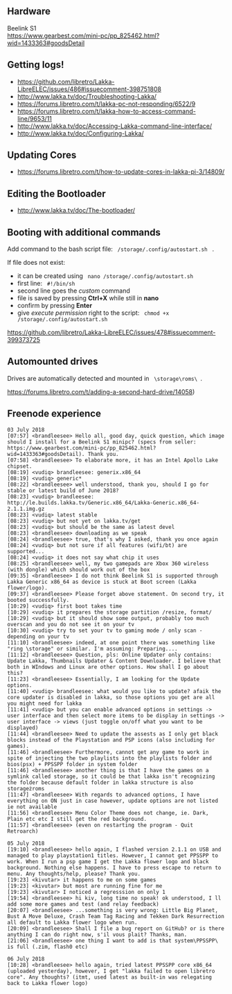 ## Hardware
Beelink S1  
https://www.gearbest.com/mini-pc/pp_825462.html?wid=1433363#goodsDetail
  
## Getting logs!  
* https://github.com/libretro/Lakka-LibreELEC/issues/486#issuecomment-398751808  
* http://www.lakka.tv/doc/Troubleshooting-Lakka/  
* https://forums.libretro.com/t/lakka-pc-not-responding/6522/9  
* https://forums.libretro.com/t/lakka-how-to-access-command-line/9653/11  
* http://www.lakka.tv/doc/Accessing-Lakka-command-line-interface/  
* http://www.lakka.tv/doc/Configuring-Lakka/  
  
## Updating Cores
* https://forums.libretro.com/t/how-to-update-cores-in-lakka-pi-3/14809/
  
## Editing the Bootloader
* http://www.lakka.tv/doc/The-bootloader/

## Booting with additional commands
Add command to the bash script file: `  /storage/.config/autostart.sh  ` .  
  
If file does not exist:  
* it can be created using `  nano /storage/.config/autostart.sh  `  
* first line: `  #!/bin/sh  `  
* second line goes the *custom* command  
* file is saved by pressing **Ctrl+X** while still in **nano**  
* confirm by pressing **Enter**  
* give *execute permission* right to the script: `  chmod +x /storage/.config/autostart.sh  `  
  
https://github.com/libretro/Lakka-LibreELEC/issues/478#issuecomment-399373725  
  
## Automounted drives
Drives are automatically detected and mounted in `  \storage\roms\  `.  
  
https://forums.libretro.com/t/adding-a-second-hard-drive/14058)

## Freenode experience
  
```
03 July 2018  
[07:57] <brandleesee> Hello all, good day, quick question, which image should I install for a Beelink S1 minipc? (specs from seller: https://www.gearbest.com/mini-pc/pp_825462.html?wid=1433363#goodsDetail). Thank you.  
[07:58] <brandleesee> To elaborate more, it has an Intel Apollo Lake chipset.   
[08:19] <vudiq> brandleesee: generix.x86_64  
[08:19] <vudiq> generic*  
[08:22] <brandleesee> well understood, thank you, should I go for stable or latest build of June 2018?  
[08:23] <vudiq> brandleesee: http://le.builds.lakka.tv/Generic.x86_64/Lakka-Generic.x86_64-2.1.1.img.gz  
[08:23] <vudiq> latest stable  
[08:23] <vudiq> but not yet on lakka.tv/get  
[08:23] <vudiq> but should be the same as latest devel  
[08:23] <brandleesee> downloading as we speak  
[08:24] <brandleesee> true, that's why I asked, thank you once again  
[08:24] <vudiq> but not sure if all features (wifi/bt) are supported...  
[08:24] <vudiq> it does not say what chip it uses  
[08:25] <brandleesee> well, my two gamepads are Xbox 360 wireless (with dongle) which should work out of the box  
[09:35] <brandleesee> I do not think Beelink S1 is supported through Lakka Generic x86_64 as device is stuck at Boot screen (Lakka flower/logo).  
[09:37] <brandleesee> Please forget above statement. On second try, it booted successfully.  
[10:29] <vudiq> first boot takes time  
[10:29] <vudiq> it prepares the storage partition /resize, format/  
[10:29] <vudiq> but it should show some output, probably too much overscan and you do not see it on your tv  
[10:30] <vudiq> try to set your tv to gaming mode / only scan - depending on your tv  
[11:10] <brandleesee> indeed, at one point there was something like "ring \storage" or similar. I'm assuming: Preparing....  
[11:12] <brandleesee> Question, pls: Online Updater only contains: Update Lakka, Thumbnails Updater & Content Downloader. I believe that both in WIndows and Linux are other options. How shall I go about this?  
[11:23] <brandleesee> Essentially, I am looking for the Update options.  
[11:40] <vudiq> brandleesee: what would you like to update? afaik the core updater is disabled in lakka, so those options you get are all you might need for lakka  
[11:41] <vudiq> but you can enable advanced options in settings -> user interface and then select more items to be display in settings -> user interface -> views (just toggle on/off what you want to be displayed)  
[11:44] <brandleesee> Need to update the assests as I only get black blocks instead of the Playstation and PSP icons (also including for games).  
[11:46] <brandleesee> Furthermore, cannot get any game to work in spite of injecting the two playlists into the playlists folder and bios(psx) + PPSSPP folder in system folder  
[11:46] <brandleesee> another thing is that I have the games on a symlink called storage, so it could be that lakka isn't recognizing the folder because default folder in lakka structure is also storageżroms  
[11:47] <brandleesee> With regards to advanced options, I have everything on ON just in case however, update options are not listed ie not available  
[11:56] <brandleesee> Menu Color Theme does not change, ie. Dark, Plain etc etc I still get the red background.  
[11:57] <brandleesee> (even on restarting the program - Quit Retroarch)  
  
05 July 2018  
[19:10] <brandleesee> hello again, I flashed version 2.1.1 on USB and managed to play playstation1 titles. However, I cannot get PPSSPP to work. When I run a psp game I get the Lakka flower logo and black background. Nothing else happens. I have to press escape to return to menu. Any thoughts/help, please? Thank you.  
[19:23] <kivutar> it happens to me on some games  
[19:23] <kivutar> but most are running fine for me  
[19:23] <kivutar> I noticed a regresssion on only 1  
[19:54] <brandleesee> hi kiv, long time no speak! ok understood, I ll add some more games and test (and relay feedback)  
[20:07] <brandleesee> ...something is very wrong: Little Big Planet, Bust A Move Deluxe, Crash Team Tag Racing and Tekken Dark Resurrection all default to Lakka flower logo when run.  
[20:09] <brandleesee> Shall I file a bug report on GitHub? or is there anything I can do right now, s'il vous plait? Thanks, man.  
[21:06] <brandleesee> one thing I want to add is that system\PPSSPP\ is full (.zim, flash0 etc)  
  
06 July 2018
[10:28] <brandleesee> hello again, tried latest PPSSPP core x86_64 (uploaded yesterday), however, I get "lakka failed to open libretro core". Any thoughts? (itmt, used latest as built-in was relegating back to Lakka flower logo)  
```
  
